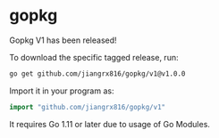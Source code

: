 # gopkg

Gopkg V1 has been released!

To download the specific tagged release, run:
```bash
go get github.com/jiangrx816/gopkg/v1@v1.0.0
```
Import it in your program as:
```go
import "github.com/jiangrx816/gopkg/v1"
```
It requires Go 1.11 or later due to usage of Go Modules.

